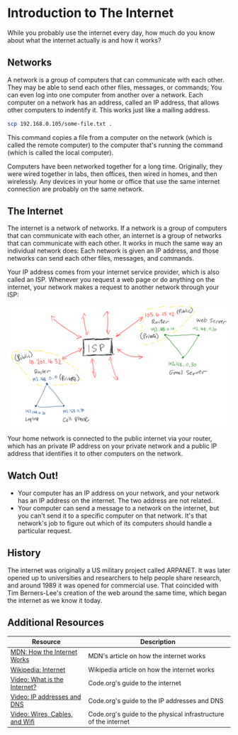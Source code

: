# Introduction to The Internet

While you probably use the internet every day, how much do you know about what the internet actually is and how it works?

## Networks

A network is a group of computers that can communicate with each other. They may be able to send each other files, messages, or commands; You can even log into one computer from another over a network. Each computer on a network has an address, called an IP address, that allows other computers to indentify it. This works just like a mailing address.

```bash
scp 192.168.0.105/some-file.txt .
```

This command copies a file from a computer on the network (which is called the remote computer) to the computer that's running the command (which is called the local computer).

Computers have been networked together for a long time. Originally, they were wired together in labs, then offices, then wired in homes, and then wirelessly. Any devices in your home or office that use the same internet connection are probably on the same network.

## The Internet

The internet is a network of networks. If a network is a group of computers that can communicate with each other, an internet is a group of networks that can communicate with each other. It works in much the same way an individual network does: Each network is given an IP address, and those networks can send each other files, messages, and commands.

Your IP address comes from your internet service provider, which is also called an ISP. Whenever you request a web page or do anything on the internet, your network makes a request to another network through your ISP:

![Private networks communicating over public networks](assets/internet-communication.png)

Your home network is connected to the public internet via your router, which has an private IP address on your private network and a public IP address that identifies it to other computers on the network.

## Watch Out!

* Your computer has an IP address on your network, and your network has an IP address on the internet. The two address are not related.
* Your computer can send a message to a network on the internet, but you can't send it to a specific computer on that network. It's that network's job to figure out which of its computers should handle a particular request.

## History

The internet was originally a US military project called ARPANET. It was later opened up to universities and researchers to help people share research, and around 1989 it was opened for commercial use. That coincided with Tim Berners-Lee's creation of the web around the same time, which began the internet as we know it today.

## Additional Resources

| Resource | Description |
| --- | --- |
| [MDN: How the Internet Works](https://developer.mozilla.org/en-US/docs/Learn/Common_questions/How_does_the_Internet_work) | MDN's article on how the internet works |
| [Wikipedia: Internet](https://en.wikipedia.org/wiki/Internet) | Wikipedia article on how the internet works |
| [Video: What is the Internet?](https://www.youtube.com/watch?v=Dxcc6ycZ73M) | Code.org's guide to the internet |
| [Video: IP addresses and DNS](https://www.youtube.com/watch?v=5o8CwafCxnU) | Code.org's guide to the IP addresses and DNS |
| [Video: Wires, Cables, and Wifi](https://www.youtube.com/watch?v=ZhEf7e4kopM) | Code.org's guide to the physical infrastructure of the internet |
